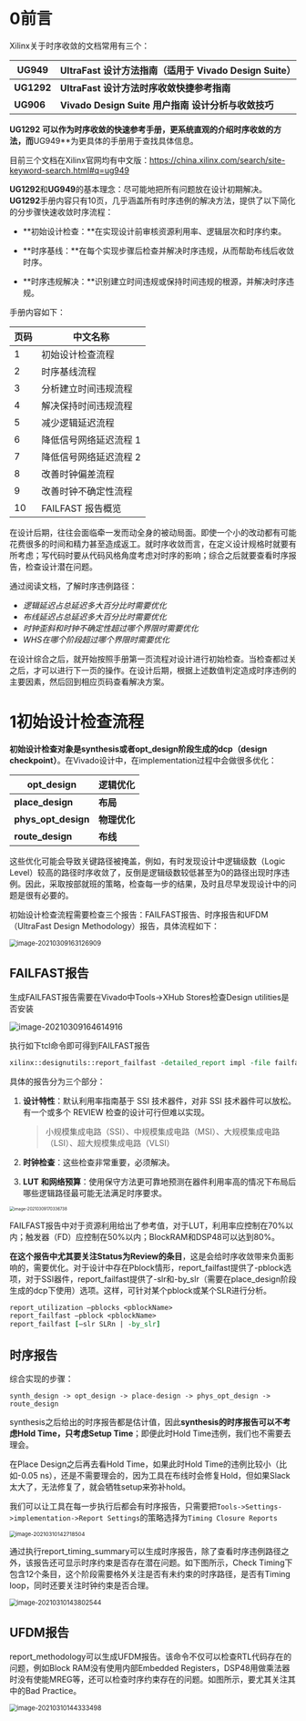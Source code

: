 # 0前言

Xilinx关于时序收敛的文档常用有三个：

| UG949      | UltraFast 设计方法指南（适用于 Vivado Design Suite） |
| ---------- | ---------------------------------------------------- |
| **UG1292** | **UltraFast 设计方法时序收敛快捷参考指南**           |
| **UG906**  | **Vivado Design Suite 用户指南 设计分析与收敛技巧**  |

**UG1292** **可以作为时序收敛的快速参考手册，更系统直观的介绍时序收敛的方法，而**UG949**为更具体的手册用于查找具体信息。

目前三个文档在Xilinx官网均有中文版：https://china.xilinx.com/search/site-keyword-search.html#q=ug949

**UG1292**和**UG949**的基本理念：尽可能地把所有问题放在设计初期解决。**UG1292**手册内容只有10页，几乎涵盖所有时序违例的解决方法，提供了以下简化的分步骤快速收敛时序流程：

- **初始设计检查：**在实现设计前审核资源利用率、逻辑层次和时序约束。

- **时序基线：**在每个实现步骤后检查并解决时序违规，从而帮助布线后收敛时序。

- **时序违规解决：**识别建立时间违规或保持时间违规的根源，并解决时序违规。

手册内容如下：

| 页码 | 中文名称               |
| ---- | ---------------------- |
| 1    | 初始设计检查流程       |
| 2    | 时序基线流程           |
| 3    | 分析建立时间违规流程   |
| 4    | 解决保持时间违规流程   |
| 5    | 减少逻辑延迟流程       |
| 6    | 降低信号网络延迟流程 1 |
| 7    | 降低信号网络延迟流程 2 |
| 8    | 改善时钟偏差流程       |
| 9    | 改善时钟不确定性流程   |
| 10   | FAILFAST 报告概览      |

在设计后期，往往会面临牵一发而动全身的被动局面。即使一个小的改动都有可能花费很多的时间和精力甚至造成返工。就时序收敛而言，在定义设计规格时就要有所考虑；写代码时要从代码风格角度考虑对时序的影响；综合之后就要查看时序报告，检查设计潜在问题。

通过阅读文档，了解时序违例路径：

- *逻辑延迟占总延迟多大百分比时需要优化*
- *布线延迟占总延迟多大百分比时需要优化*
- *时钟歪斜和时钟不确定性超过哪个界限时需要优化*
- *WHS在哪个阶段超过哪个界限时需要优化*

在设计综合之后，就开始按照手册第一页流程对设计进行初始检查。当检查都过关之后，才可以进行下一页的操作。在设计后期，根据上述数值判定造成时序违例的主要因素，然后回到相应页码查看解决方案。

# 1初始设计检查流程

**初始设计检查对象是synthesis或者opt_design阶段生成的dcp（design checkpoint）**。在Vivado设计中，在implementation过程中会做很多优化：

| opt_design          | 逻辑优化     |
| ------------------- | ------------ |
| **place_design**    | **布局**     |
| **phys_opt_design** | **物理优化** |
| **route_design**    | **布线**     |

这些优化可能会导致关键路径被掩盖，例如，有时发现设计中逻辑级数（Logic Level）较高的路径时序收敛了，反倒是逻辑级数较低甚至为0的路径出现时序违例。因此，采取按部就班的策略，检查每一步的结果，及时且尽早发现设计中的问题是很有必要的。

初始设计检查流程需要检查三个报告：FAILFAST报告、时序报告和UFDM（UltraFast Design Methodology）报告，具体流程如下：

<img src="UG1292.assets/image-20210309163126909.png" alt="image-20210309163126909" style="zoom:80%;" />

## FAILFAST报告

生成FAILFAST报告需要在Vivado中Tools->XHub Stores检查Design utilities是否安装

![image-20210309164614916](UG1292.assets/image-20210309164614916.png)

执行如下tcl命令即可得到FAILFAST报告

```tcl
xilinx::designutils::report_failfast -detailed_report impl -file failfast.rpt
```

具体的报告分为三个部分：

1. **设计特性**：默认利用率指南基于 SSI 技术器件，对非 SSI 技术器件可以放松。有一个或多个 REVIEW 检查的设计可行但难以实现。

   > 小规模集成电路（SSI）、中规模集成电路（MSI）、大规模集成电路（LSI）、超大规模集成电路（VLSI）

2. **时钟检查**：这些检查非常重要，必须解决。

3. **LUT** **和网络预算**：使用保守方法更可靠地预测在器件利用率高的情况下布局后哪些逻辑路径最可能无法满足时序要求。

<img src="UG1292.assets/image-20210309170336738.png" alt="image-20210309170336738" style="zoom: 50%;" />

FAILFAST报告中对于资源利用给出了参考值，对于LUT，利用率应控制在70%以内；触发器（FD）应控制在50%以内；BlockRAM和DSP48可以达到80%。

**在这个报告中尤其要关注Status为Review的条目**，这是会给时序收敛带来负面影响的，需要优化。对于设计中存在Pblock情形，report_failfast提供了-pblock选项，对于SSI器件，report_failfast提供了-slr和-by_slr（需要在place_design阶段生成的dcp下使用）选项。这样，可针对某个pblock或某个SLR进行分析。

```tcl
report_utilization –pblocks <pblockName>
report_failfast –pblock <pblockName>
report_failfast [–slr SLRn | -by_slr]
```

## 时序报告

综合实现的步骤：

`synth_design -> opt_design -> place-design -> phys_opt_design -> route_design`

synthesis之后给出的时序报告都是估计值，因此**synthesis的时序报告可以不考虑Hold Time，只考虑Setup Time**；即便此时Hold Time违例，我们也不需要去理会。

在Place Design之后再去看Hold Time，如果此时Hold Time的违例比较小（比如-0.05 ns），还是不需要理会的，因为工具在布线时会修复Hold，但如果Slack太大了，无法修复了，就会牺牲setup来弥补hold。

我们可以让工具在每一步执行后都会有时序报告，只需要把`Tools->Settings->implementation->Report Settings`的策略选择为`Timing Closure Reports`

<img src="UG1292.assets/image-20210310142718504.png" alt="image-20210310142718504" style="zoom: 67%;" />

通过执行report_timing_summary可以生成时序报告，除了查看时序违例路径之外，该报告还可显示时序约束是否存在潜在问题。如下图所示，Check Timing下包含12个条目，这个阶段需要格外关注是否有未约束的时序路径，是否有Timing loop，同时还要关注时钟约束是否合理。

<img src="UG1292.assets/image-20210310143802544.png" alt="image-20210310143802544" style="zoom:80%;" />

## UFDM报告

report_methodology可以生成UFDM报告。该命令不仅可以检查RTL代码存在的问题，例如Block RAM没有使用内部Embedded Registers，DSP48用做乘法器时没有使能MREG等，还可以检查时序约束存在的问题。如图所示，要尤其关注其中的Bad Practice。

<img src="UG1292.assets/image-20210310144333498.png" alt="image-20210310144333498" style="zoom:80%;" />